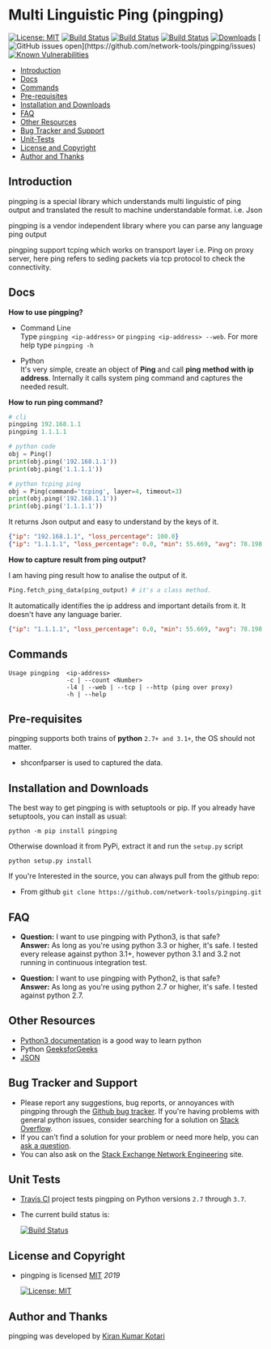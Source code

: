 # Multi Linguistic Ping (pingping)

[![License: MIT](https://img.shields.io/badge/License-MIT-yellow.svg)](https://opensource.org/licenses/MIT)
[![Build Status](https://github.com/network-tools/pingping/actions/workflows/pytest.yml/badge.svg)](https://github.com/network-tools/pingping)
[![Build Status](https://github.com/network-tools/pingping/actions/workflows/pytest-python2.yml/badge.svg)](https://github.com/network-tools/pingping)
[![Build Status](https://travis-ci.org/network-tools/pingping.svg?branch=master)](https://travis-ci.org/network-tools/pingping)
[![Downloads](https://pepy.tech/badge/pingping)](https://pepy.tech/project/pingping)
[![GitHub issues open](https://img.shields.io/github/issues/network-tools/pingping.svg?)](https://github.com/network-tools/pingping/issues)
[![Known Vulnerabilities](https://snyk.io/test/github/network-tools/pingping/badge.svg?targetFile=requirements.txt)](https://snyk.io/test/github/network-tools/pingping?targetFile=requirements.txt)

- [Introduction](#introduction)
- [Docs](#docs)
- [Commands](#commands)
- [Pre-requisites](#pre-requisites)
- [Installation and Downloads](#installation-and-downloads)
- [FAQ](#faq)
- [Other Resources](#other-resources)
- [Bug Tracker and Support](#bug-tracker-and-support)
- [Unit-Tests](#unit-tests)
- [License and Copyright](#license-and-copyright)
- [Author and Thanks](#author-and-thanks)

## Introduction

pingping is a special library which understands multi linguistic of ping output and translated the result to machine understandable format. i.e. Json

pingping is a vendor independent library where you can parse any language ping output

pingping support tcping which works on transport layer i.e. Ping on proxy server, here ping refers to seding packets via tcp protocol to check the connectivity.

## Docs

**How to use pingping?**

- Command Line  
  Type `pingping <ip-address>` or `pingping <ip-address> --web`. For more help type `pingping -h`

- Python  
  It's very simple, create an object of __Ping__ and call __ping method with ip address__. Internally it calls system ping command and captures the needed result.

**How to run ping command?**

```python
# cli
pingping 192.168.1.1
pingping 1.1.1.1

# python code
obj = Ping()
print(obj.ping('192.168.1.1'))
print(obj.ping('1.1.1.1'))

# python tcping ping 
obj = Ping(command='tcping', layer=4, timeout=3)
print(obj.ping('192.168.1.1'))
print(obj.ping('1.1.1.1'))

```

It returns Json output and easy to understand by the keys of it.

```json
{"ip": "192.168.1.1", "loss_percentage": 100.0}
{"ip": "1.1.1.1", "loss_percentage": 0.0, "min": 55.669, "avg": 78.198, "max": 130.778, "time_in": "ms"}
```

**How to capture result from ping output?**

I am having ping result how to analise the output of it.

```python
Ping.fetch_ping_data(ping_output) # it's a class method.
```

It automatically identifies the ip address and important details from it. It doesn't have any language barier.

```json
{"ip": "1.1.1.1", "loss_percentage": 0.0, "min": 55.669, "avg": 78.198, "max": 130.778, "time_in": "ms"}
```

## Commands

```
Usage pingping  <ip-address>
                -c | --count <Number>
                -l4 | --web | --tcp | --http (ping over proxy)
                -h | --help
```

## Pre-requisites

pingping supports both trains of **python** `2.7+ and 3.1+`, the OS should not matter.

- shconfparser is used to captured the data.

## Installation and Downloads

The best way to get pingping is with setuptools or pip. If you already have setuptools, you can install as usual:

`python -m pip install pingping`

Otherwise download it from PyPi, extract it and run the `setup.py` script

`python setup.py install`

If you're Interested in the source, you can always pull from the github repo:

- From github `git clone https://github.com/network-tools/pingping.git`

## FAQ

- **Question:** I want to use pingping with Python3, is that safe?  
 **Answer:** As long as you're using python 3.3 or higher, it's safe. I tested every release against python 3.1+, however python 3.1 and 3.2 not running in continuous integration test.  

- **Question:** I want to use pingping with Python2, is that safe?  
 **Answer:** As long as you're using python 2.7 or higher, it's safe. I tested against python 2.7.

## Other Resources

- [Python3 documentation](https://docs.python.org/3/) is a good way to learn python
- Python [GeeksforGeeks](https://www.geeksforgeeks.org/python-programming-language/)
- [JSON](http://json.org/)

## Bug Tracker and Support

- Please report any suggestions, bug reports, or annoyances with pingping through the [Github bug tracker](https://github.com/network-tools/pingping/issues). If you're having problems with general python issues, consider searching for a solution on [Stack Overflow](https://stackoverflow.com/search?q=).
- If you can't find a solution for your problem or need more help, you can [ask a question](https://stackoverflow.com/questions/ask).
- You can also ask on the [Stack Exchange Network Engineering](https://networkengineering.stackexchange.com/) site.

## Unit Tests

- [Travis CI](https://travis-ci.org/network-tools/pingping/builds) project tests pingping on Python versions `2.7` through `3.7`.

- The current build status is:

   [![Build Status](https://travis-ci.org/network-tools/pingping.svg?branch=master)](https://travis-ci.org/network-tools/pingping)

## License and Copyright

- pingping is licensed [MIT](http://opensource.org/licenses/mit-license.php) *2019*

   [![License: MIT](https://img.shields.io/badge/License-MIT-yellow.svg)](https://opensource.org/licenses/MIT)

## Author and Thanks

pingping was developed by [Kiran Kumar Kotari](https://github.com/kirankotari)
